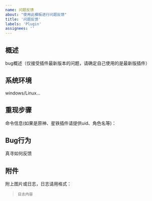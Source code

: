 ```yaml
---
name: 问题反馈
about: "使用此模板进行问题反馈"
title: '问题反馈'
labels: 'Plugin'
assignees: ''
---
```


## 概述
bug概述（仅接受插件最新版本的问题，请确定自己使用的是最新版插件）

## 系统环境
windows/Linux...

## 重现步骤
命令信息(如果是原神、星铁插件请提供uid、角色名等)：


## Bug行为
真寻如何反馈

## 附件
附上图片或日志，日志请用格式：
 
> ```
> 日志内容
> ```
